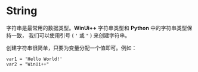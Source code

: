 # String


字符串是最常用的数据类型。**WinUi++** 字符串类型和 **Python** 中的字符串类型保持一致， 我们可以使用引号 ( `'` 或 `"` ) 来创建字符串。

创建字符串很简单，只要为变量分配一个值即可。例如：


```
var1 = 'Hello World!'
var2 = "WinUi++"
```